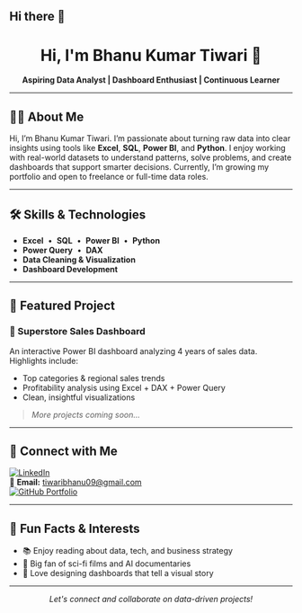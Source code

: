 ## Hi there 👋

<!--
**Bhanukumartiwari/BhanuKumartiwari** is a ✨ _special_ ✨ repository because its `README.md` (this file) appears on your GitHub profile.

Here are some ideas to get you started:

- 🔭 I’m currently working on ...
- 🌱 I’m currently learning ...
- 👯 I’m looking to collaborate on ...
- 🤔 I’m looking for help with ...
- 💬 Ask me about ...
- 📫 How to reach me: ...
- 😄 Pronouns: ...
- ⚡ Fun fact: ...
--><!-- Profile README for Bhanu Kumar Tiwari -->

<h1 align="center">Hi, I'm Bhanu Kumar Tiwari 👋</h1>
<p align="center">
  <b>Aspiring Data Analyst | Dashboard Enthusiast | Continuous Learner</b>
</p>

---

## 👨‍💻 About Me

Hi, I’m Bhanu Kumar Tiwari. I’m passionate about turning raw data into clear insights using tools like **Excel**, **SQL**, **Power BI**, and **Python**. I enjoy working with real-world datasets to understand patterns, solve problems, and create dashboards that support smarter decisions. Currently, I’m growing my portfolio and open to freelance or full-time data roles.

---

## 🛠️ Skills & Technologies

- **Excel** &nbsp;•&nbsp; **SQL** &nbsp;•&nbsp; **Power BI** &nbsp;•&nbsp; **Python**
- **Power Query** &nbsp;•&nbsp; **DAX**
- **Data Cleaning & Visualization**
- **Dashboard Development**

---

## 🚀 Featured Project

### 🔹 Superstore Sales Dashboard  
An interactive Power BI dashboard analyzing 4 years of sales data. Highlights include:
- Top categories & regional sales trends
- Profitability analysis using Excel + DAX + Power Query
- Clean, insightful visualizations

> _More projects coming soon..._

---

## 🔗 Connect with Me

[![LinkedIn](https://img.shields.io/badge/LinkedIn-blue?logo=linkedin&logoColor=white)](https://www.linkedin.com/in/bhanukumartiwari)  
📧 **Email:** [tiwaribhanu09@gmail.com](mailto:tiwaribhanu09@gmail.com)  
[![GitHub Portfolio](https://img.shields.io/badge/GitHub-Portfolio-black?logo=github)](https://github.com/Bhanukumartiwari)

---

## 🎯 Fun Facts & Interests

- 📚 Enjoy reading about data, tech, and business strategy
- 🎥 Big fan of sci-fi films and AI documentaries
- 🎨 Love designing dashboards that tell a visual story

---

<p align="center">
  <i>Let's connect and collaborate on data-driven projects!</i>
</p>
